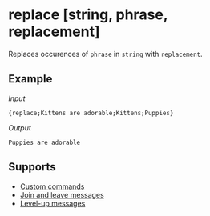 # replace [string, phrase, replacement]

Replaces occurences of `phrase` in `string` with `replacement`.

## Example

*Input*
```
{replace;Kittens are adorable;Kittens;Puppies}
```
*Output*
```
Puppies are adorable
```

## Supports

* [Custom commands](/Modules/custom_commands/)
* [Join and leave messages](/Modules/join_leave_messages/)
* [Level-up messages](/Modules/levels/)
